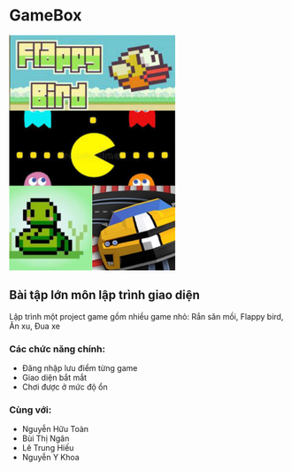 # GameBox
<img src="https://github.com/nvcan1236/GameBox/blob/main/Resources/bg.png" alt="..." width="300" />
<h2>Bài tập lớn môn lập trình giao diện</h2>
<p>Lập trình một project game gồm nhiều game nhỏ: Rắn săn mồi, Flappy bird, Ăn xu, Đua xe</p>
<p>
  <h3>Các chức năng chính: </h3>
  <ul>
    <li>Đăng nhập lưu điểm từng game</li>
    <li>Giao diện bắt mắt</li>
    <li>Chơi được ở mức độ ổn</li>
  </ul>
</p>
<p>
  <h3>Cùng với: </h3>
  <ul>
    <li>Nguyễn Hữu Toàn</li>
    <li>Bùi Thị Ngân</li>
    <li>Lê Trung Hiếu</li>
    <li>Nguyễn Y Khoa</li>
  </ul>
</p>
